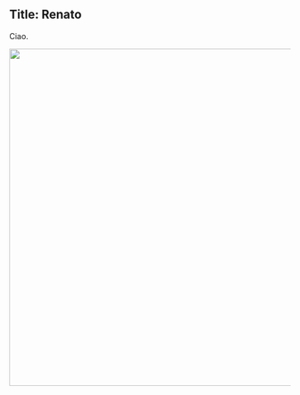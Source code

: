 Title: Renato
---
Ciao.

<img >

<img src="https://lh3.googleusercontent.com/QTkxxvRGrjYhQQPAOS3wQ5WAmSzLPTdmw5SD7_b2uJ9ODngDR8H_Ut08kPK8iS-L2yTPSDSde7HHd59J58XnAGvRz38ZL3Puyf-FU-egiOgveH4j78ttAgRbmBQE9a39LpQNOr8X8j8=w807-h605-no" aria-label="Photo - Landscape - Oct 26, 2019, 12:38:26 PM" width="807" height="605">

